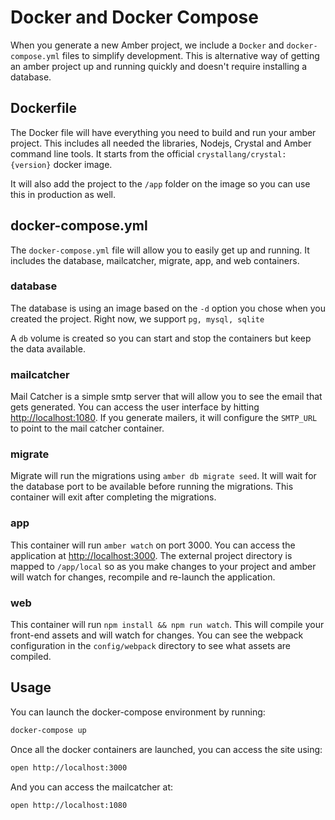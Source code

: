 # Docker and Docker Compose

When you generate a new Amber project, we include a `Docker` and `docker-compose.yml` files to simplify development. This is alternative way of getting an amber project up and running quickly and doesn't require installing a database.

## Dockerfile

The Docker file will have everything you need to build and run your amber project.  This includes all needed the libraries, Nodejs, Crystal and Amber command line tools.  It starts from the official `crystallang/crystal:{version}` docker image.

It will also add the project to the `/app` folder on the image so you can use this in production as well.

## docker-compose.yml

The `docker-compose.yml` file will allow you to easily get up and running.  It includes the database, mailcatcher, migrate, app, and web containers.

### database

The database is using an image based on the `-d` option you chose when you created the project.  Right now, we support `pg, mysql, sqlite`

A `db` volume is created so you can start and stop the containers but keep the data available.

### mailcatcher

Mail Catcher is a simple smtp server that will allow you to see the email that gets generated.  You can access the user interface by hitting [http://localhost:1080](http://localhost:1080).  If you generate mailers, it will configure the `SMTP_URL` to point to the mail catcher container.

### migrate

Migrate will run the migrations using `amber db migrate seed`.  It will wait for the database port to be available before running the migrations.  This container will exit after completing the migrations.

### app

This container will run `amber watch` on port 3000.  You can access the application at [http://localhost:3000](http://localhost:3000).  The external project directory is mapped to `/app/local` so as you make changes to your project and amber will watch for changes, recompile and re-launch the application.

### web

This container will run `npm install && npm run watch`.  This will compile your front-end assets and will watch for changes.  You can see the webpack configuration in the `config/webpack` directory to see what assets are compiled.

## Usage

You can launch the docker-compose environment by running:

```bash
docker-compose up
```

Once all the docker containers are launched, you can access the site using:
```bash
open http://localhost:3000
```

And you can access the mailcatcher at:
```bash
open http://localhost:1080
```
